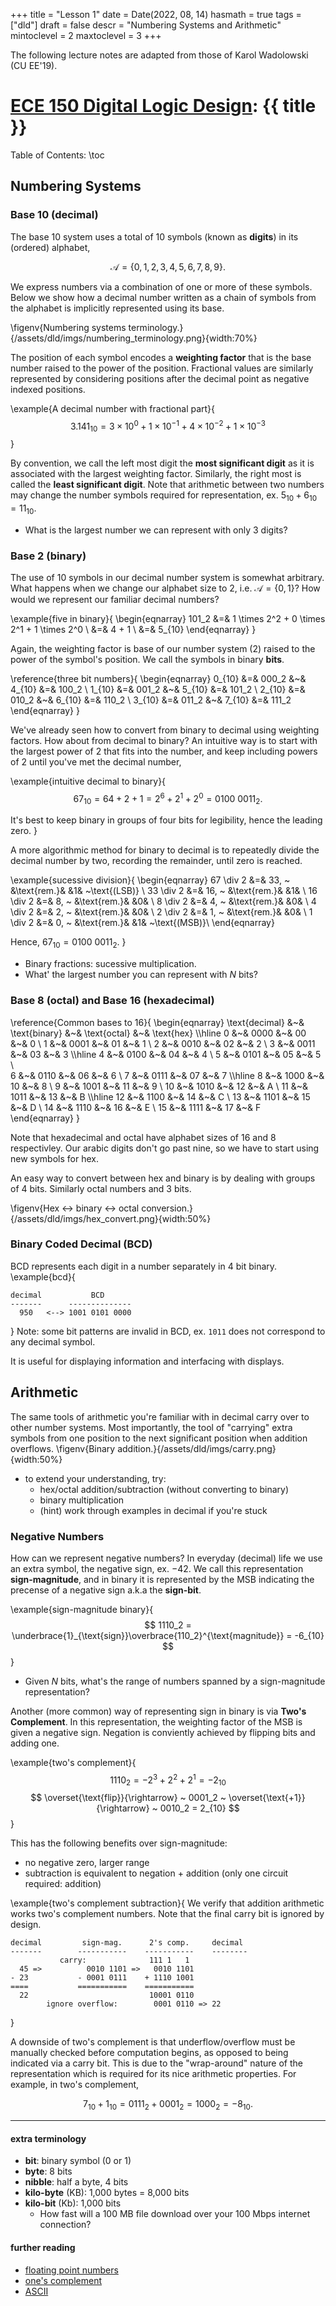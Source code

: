 +++
title = "Lesson 1"
date = Date(2022, 08, 14)
hasmath = true
tags = ["dld"]
draft = false
descr = "Numbering Systems and Arithmetic"
mintoclevel = 2
maxtoclevel = 3
+++

The following lecture notes are adapted from 
those of Karol Wadolowski (CU EE'19).
# [ECE 150 Digital Logic Design](/teaching/dld): {{ title }}

Table of Contents:
\toc

## Numbering Systems
### Base 10 (decimal)

The base 10 system uses a total of 10 symbols (known as **digits**) in its (ordered) alphabet,

$$ \mathcal{A} = \{0, 1, 2, 3, 4, 5, 6, 7 ,8, 9\}.$$

We express numbers via a combination of one or more of these symbols. Below we show how
a decimal number written as a chain of symbols from the alphabet is implicitly represented 
using its base.

<!-- \example{A decimal integer}{ -->
<!-- $$ -->
<!--     1209_{10} = 1 \times 10^3 + 2 \times 10^2 + 0 \times 10^1 + 9 \times 10^0  -->
<!-- $$ -->
<!-- } -->
\figenv{Numbering systems terminology.}{/assets/dld/imgs/numbering_terminology.png}{width:70%}

The position of each symbol encodes a **weighting factor** that is the base number 
raised to the power of the position. Fractional values are similarly represented by 
considering positions after the decimal point as negative indexed positions.

\example{A decimal number with fractional part}{
$$
    3.141_{10} = 3 \times 10^0 + 1 \times 10^{-1} + 4 \times 10^{-2} + 1 \times 10^{-3}
$$
}

By convention, we call the left most digit the **most significant digit** as it
is associated with the largest weighting factor. Similarly, the right most is
called the **least significant digit**. Note that arithmetic between two numbers 
may change the number symbols required for representation, ex. $5_{10} + 6_{10} = 11_{10}$.

- What is the largest number we can represent with only 3 digits?

### Base 2 (binary)
The use of 10 symbols in our decimal number system is somewhat arbitrary. 
What happens when we change our alphabet size to 2, i.e. $\mathcal{A} =
\{0,1\}$? How would we represent our familiar decimal numbers? 

\example{five in binary}{
    \begin{eqnarray}
    101_2 &=& 1 \times 2^2 + 0 \times 2^1 + 1 \times 2^0 \\
          &=& 4 + 1 \\
          &=& 5_{10}
    \end{eqnarray}
}

Again, the weighting factor is base of our number system (2) raised to 
the power of the symbol's position.
We call the symbols in binary **bits**.

\reference{three bit numbers}{
    \begin{eqnarray}
    0_{10} &=& 000_2 &~& 4_{10} &=& 100_2 \\
    1_{10} &=& 001_2 &~& 5_{10} &=& 101_2 \\
    2_{10} &=& 010_2 &~& 6_{10} &=& 110_2 \\
    3_{10} &=& 011_2 &~& 7_{10} &=& 111_2 
    \end{eqnarray}
}

We've already seen how to convert from binary to decimal using 
weighting factors. How about from decimal to binary? An intuitive way 
is to start with the largest power of 2 that fits into the number, and keep
including powers of 2 until you've met the decimal number, 

\example{intuitive decimal to binary}{
$$ 67_{10} = 64 + 2 + 1 = 2^6 + 2^1 + 2^0 = 0100~0011_2.$$

It's best to keep binary in groups of four bits for legibility, hence the leading zero.
}

A more algorithmic method for binary to decimal is to repeatedly divide
the decimal number by two, recording the remainder, until zero is reached.

\example{sucessive division}{
    \begin{eqnarray}
    67 \div 2 &=& 33, ~ &\text{rem.}& &1& ~\text{(LSB)} \\
    33 \div 2 &=& 16, ~ &\text{rem.}& &1& \\
    16 \div 2 &=& 8, ~  &\text{rem.}& &0& \\
    8 \div 2 &=& 4, ~  &\text{rem.}&  &0& \\
    4 \div 2 &=& 2, ~  &\text{rem.}&  &0& \\
    2 \div 2 &=& 1, ~  &\text{rem.}&  &0& \\
    1 \div 2 &=& 0, ~  &\text{rem.}&  &1& ~\text{(MSB)}\\
    \end{eqnarray}

Hence, $67_{10} = 0100~0011_2$.
}

- Binary fractions: sucessive multiplication.
- What' the largest number you can represent with $N$ bits?

### Base 8 (octal) and Base 16 (hexadecimal)
\reference{Common bases to 16}{
    \begin{eqnarray}
    \text{decimal} &~& \text{binary} &~& \text{octal} &~& \text{hex} \\\hline
    0  &~& 0000 &~& 00 &~& 0 \\
    1  &~& 0001 &~& 01 &~& 1 \\
    2  &~& 0010 &~& 02 &~& 2 \\
    3  &~& 0011 &~& 03 &~& 3 \\\hline
    4  &~& 0100 &~& 04 &~& 4 \\
    5  &~& 0101 &~& 05 &~& 5 \\    
    6  &~& 0110 &~& 06 &~& 6 \\
    7  &~& 0111 &~& 07 &~& 7 \\\hline
    8  &~& 1000 &~& 10 &~& 8 \\
    9  &~& 1001 &~& 11 &~& 9 \\
    10 &~& 1010 &~& 12 &~& A \\
    11 &~& 1011 &~& 13 &~& B \\\hline
    12 &~& 1100 &~& 14 &~& C \\
    13 &~& 1101 &~& 15 &~& D \\
    14 &~& 1110 &~& 16 &~& E \\
    15 &~& 1111 &~& 17 &~& F 
    \end{eqnarray}
}

Note that hexadecimal and octal have alphabet sizes of 16 and 8 respectivley.
Our arabic digits don't go past nine, so we have to start using new symbols for hex.

An easy way to convert between hex and binary is by dealing with groups of 4 bits. Similarly octal numbers and 3 bits.

\figenv{Hex <-> binary <-> octal conversion.}{/assets/dld/imgs/hex_convert.png}{width:50%}

### Binary Coded Decimal (BCD)
BCD represents each digit in a number separately in 4 bit binary.
\example{bcd}{
```
decimal           BCD
-------      --------------
  950   <--> 1001 0101 0000
```
}
Note: some bit patterns are invalid in BCD, ex. `1011` does not 
correspond to any decimal symbol.

It is useful for displaying information and interfacing with displays.

## Arithmetic
The same tools of arithmetic you're familiar with in decimal carry over to other number systems.
Most importantly, the tool of "carrying" extra symbols from one position to the next significant 
position when addition overflows.
\figenv{Binary addition.}{/assets/dld/imgs/carry.png}{width:50%}

- to extend your understanding, try:
    * hex/octal addition/subtraction (without converting to binary)
    * binary multiplication
    * (hint) work through examples in decimal if you're stuck

### Negative Numbers
How can we represent negative numbers? In everyday (decimal) life we use an 
extra symbol, the negative sign, ex. $-42$. We call this representation 
**sign-magnitude**, and in binary it is represented by the MSB indicating 
the precense of a negative sign a.k.a the **sign-bit**.

\example{sign-magnitude binary}{
$$
1110_2 = \underbrace{1}_{\text{sign}}\overbrace{110_2}^{\text{magnitude}} = -6_{10}
$$
}

- Given $N$ bits, what's the range of numbers spanned by a sign-magnitude representation?

Another (more common) way of representing sign in binary is via **Two's
Complement**. In this representation, the weighting factor of the MSB is given
a negative sign. Negation is conviently achieved by flipping bits and adding one.

\example{two's complement}{
$$
1110_2 = -2^3 + 2^2 + 2^1 = -2_{10}
$$
$$
\overset{\text{flip}}{\rightarrow} ~ 0001_2 ~ 
\overset{\text{+1}}{\rightarrow} ~ 0010_2 = 2_{10}
$$
}

This has the following benefits over sign-magnitude:
- no negative zero, larger range 
- subtraction is equivalent to negation + addition (only one circuit required: addition)

\example{two's complement subtraction}{
We verify that addition arithmetic works two's complement numbers.
Note that the final carry bit is ignored by design.
```
decimal         sign-mag.      2's comp.     decimal
-------        -----------    -----------    --------
           carry:              111 1   1
  45 =>          0010 1101 =>   0010 1101 
- 23           - 0001 0111    + 1110 1001
====           ===========    ===========
  22                           10001 0110
        ignore overflow:        0001 0110 => 22
```
}

A downside of two's complement is that underflow/overflow must be manually 
checked before computation begins, as opposed to being indicated via a carry bit.
This is due to the "wrap-around" nature of the representation which is 
required for its nice arithmetic properties. For example, in two's complement,

$$7_{10} + 1_{10} = 0111_2 + 0001_2 = 1000_2 = -8_{10}.$$

--------------------------------

#### extra terminology
- **bit**: binary symbol (0 or 1)
- **byte**: 8 bits
- **nibble**: half a byte, 4 bits
- **kilo-byte** (KB): 1,000 bytes = 8,000 bits
- **kilo-bit** (Kb): 1,000 bits
    - How fast will a 100 MB file download over your 100 Mbps internet connection?

#### further reading
- [floating point numbers](https://en.wikipedia.org/wiki/Floating-point_arithmetic)
- [one's complement](https://en.wikipedia.org/wiki/Ones%27_complement)
- [ASCII](https://en.wikipedia.org/wiki/ASCII)

